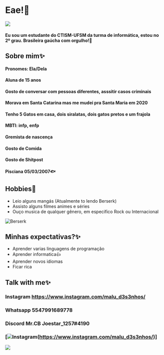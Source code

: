 # Eae!:wave:

![](https://i.pinimg.com/originals/c9/bb/4c/c9bb4cf31417f2a8d59c5931d34ca67f.gif)

#### Eu sou um estudante do CTISM-UFSM da turma de informática, estou no 2º grau. Brasileira gaúcha com orgulho!:muscle:

## Sobre mim:sparkles:

#### Pronomes: Ela/Dela
#### Aluna de 15 anos
#### Gosto de conversar com pessoas diferentes, asssitir casos criminais
#### Morava em Santa Catarina mas me mudei pra Santa Maria em 2020
#### Tenho 5 Gatos em casa, dois siralatas, dois gatos pretos e um frajola
#### MBTI: infp, enfp
#### Gremista de nascença
#### Gosto de Comida
#### Gosto de Shitpost
#### Pisciana 05/03/2007:fish:

## Hobbies:dart:

* Leio alguns mangás (Atualmente to lendo Berserk)
* Assisto alguns filmes animes e séries
* Ouço musica de qualquer gênero, em especifico Rock ou Internacional

![Berserk](https://encrypted-tbn0.gstatic.com/images?q=tbn:ANd9GcTUB2KCumUncwZn5Q1UJpe6Z3kpVpt3aixmAw&usqp=CAU)

## Minhas expectativas?:sparkles:

* Aprender varias linguagens de programação
* Aprender informatica:+1:
* Aprender novos idiomas
* Ficar rica

## Talk with me:sparkles:

### Instagram <https://www.instagram.com/malu_d3s3nhos/>
### Whatsapp 5547991689778
### Discord Mr.CB Joestar_1257#4190
### [![Instagram](https://img.shields.io/badge/Instagram-%23E4405F.svg?style=for-the-badge&logo=Instagram&logoColor=white)(https://www.instagram.com/malu_d3s3nhos/)]

![](https://img.estadao.com.br/fotos/crop/1200x1200/resources/jpg/4/2/1616530546824.jpg)